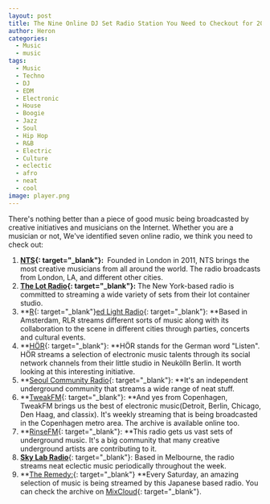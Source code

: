 ```yaml
---
layout: post
title: The Nine Online DJ Set Radio Station You Need to Checkout for 2020
author: Heron
categories:
  - Music
  - music
tags:
  - Music
  - Techno
  - DJ
  - EDM
  - Electronic
  - House
  - Boogie
  - Jazz
  - Soul
  - Hip Hop
  - R&B
  - Electric
  - Culture
  - eclectic
  - afro
  - neat
  - cool
image: player.png
---
```


There's nothing better than a piece of good music being broadcasted by creative initiatives and musicians on the Internet. Whether you are a musician or not, We've identified seven online radio, we think you need to check out:

1. **[NTS](https://www.nts.live/explore){: target="_blank"}\:****​​​​​​****&nbsp;**&nbsp;Founded in London in 2011, NTS brings the most creative musicians from all around the world. The radio broadcasts from London, LA, and different other cities.
2. **[The Lot Radio](https://www.thelotradio.com/){: target="_blank"}\:** The New York-based radio is committed to streaming a wide variety of sets from their lot container studio.
3. **[R](https://www.thelotradio.com/){: target="_blank"}[ed Light Radio](http://redlightradio.net/about){: target="_blank"}\:&nbsp;**Based in Amsterdam, RLR streams different sorts of music along with its collaboration to the scene in different cities through parties, concerts and cultural events.
4. **[HÖR](https://www.facebook.com/pg/hoerberlin/reviews/?ref=page_internal){: target="_blank"}\:&nbsp;**HÖR stands for the German word "Listen". HÖR streams a selection of electronic music talents through its social network channels from their little studio in Neukölln Berlin. It worth looking at this interesting initiative.
5. **[Seoul Community Radio](https://www.seoulcommunityradio.com/landing){: target="_blank"}\:&nbsp;**It's an independent underground community that streams a wide range of neat stuff.
6. **[TweakFM](http://www.tweakfm.com/){: target="_blank"}\:&nbsp;**And yes from Copenhagen, TweakFM brings us the best of electronic music(Detroit, Berlin, Chicago, Den Haag, and classix). It's weekly streaming that is being broadcasted in the Copenhagen metro area. The archive is available online too.
7. **[RinseFM](https://rinse.fm/){: target="_blank"}\:&nbsp;**This radio gets us vast sets of underground music. It's a big community that many creative underground artists are contributing to it.
8. [**Sky Lab Radio**](https://skylab-radio.com/){: target="_blank"}\: Based in Melbourne, the radio streams neat eclectic music periodically throughout the week.
9. **[The Remedy:](https://fm-karuizawa.co.jp/remedy/){: target="_blank"}&nbsp;**Every Saturday, an amazing selection of music is being streamed by this Japanese based radio. You can check the archive on [MixCloud](https://www.mixcloud.com/Dr_Rob/){: target="_blank"}.